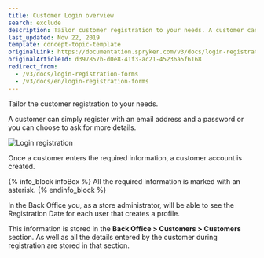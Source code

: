 ```yaml
---
title: Customer Login overview
search: exclude
description: Tailor customer registration to your needs. A customer can register with an email address and a password, or you can choose to ask for more details.
last_updated: Nov 22, 2019
template: concept-topic-template
originalLink: https://documentation.spryker.com/v3/docs/login-registration-forms
originalArticleId: d397857b-d0e8-41f3-ac21-45236a5f6168
redirect_from:
  - /v3/docs/login-registration-forms
  - /v3/docs/en/login-registration-forms
---
```


Tailor the customer registration to your needs. 

A customer can simply register with an email address and a password or you can choose to ask for more details.

![Login registration](https://spryker.s3.eu-central-1.amazonaws.com/docs/Features/Customer+Relationship+Management/Login+%26+Registration+Forms/login_registration.gif)

Once a customer enters the required information, a customer account is created.

{% info_block infoBox %}
All the required information is marked with an asterisk.
{% endinfo_block %}

In the Back Office you, as a store administrator, will be able to see the Registration Date for each user that creates a profile. 

This information is stored in the **Back Office > Customers > Customers** section. As well as all the details entered by the customer during registration are stored in that section.

